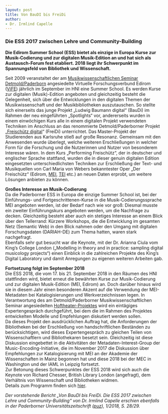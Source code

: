 ```yaml
---
layout: post
title: Von BauDI bis FreiDi
author:
- Dr. Irmlind Capelle
---
```


### Die ESS 2017 zwischen Lehre und Community-Building

**Die Edirom Summer School (ESS) bietet als einzige in Europa Kurse zur Musik-Codierung und zur digitalen Musik-Edition an und hat sich
als Austausch-Forum fest etabliert. 2018 liegt ihr Schwerpunkt im Spannungsfeld von Bibliothek und Wissenschaft.**

Seit 2009 veranstaltet der am [Musikwissenschaftlichen Seminar Detmold/Paderborn] angesiedelte Virtuelle Forschungsverbund Edirom ([ViFE]) jährlich im September im HNI eine Summer School.
Es werden Kurse zur digitalen (Musik)-Edition angeboten und gleichzeitig besteht die Gelegenheit, sich über die Entwicklungen in den digitalen Themen der Musikwissenschaft und der Musikbibliotheken
auszutauschen. So stellte sich einerseits das junge Projekt „Ludwig Baumann digital“ (BauDi) im Rahmen der neu eingeführten „Spotlights“ vor, andererseits wurden in einem einwöchigen Kurs alle in einem digitalen Projekt
verwendeten Techniken im Anschluss an das renommierte Detmold/Paderborner Projekt „[Freischütz digital]“ (FreiDi) unterrichtet. Das Master-Projekt der Studierenden aus Karlsruhe stieß auf große Resonanz.
Gemeinsam mit den Anwesenden wurde überlegt, welche weiteren Erschließungen in welcher Form für die Forschung und die Nutzerinnen und Nutzer von besonderem Interesse wären. In dem Kurs „Performing Freischütz“, der
in deutscher und englischer Sprache stattfand, wurden die in dieser genuin digitalen Edition eingesetzten unterschiedlichsten Techniken zur Erschließung der Text- und Musikquellen von Carl Maria von Webers
bekanntester Oper „Der Freischütz“ (Edirom, [MEI], [TEI] etc.) an neuen Daten erprobt, um weitere Lösungen anbieten zu können.

**Großes Interesse an Musik-Codierung**  
Da die Paderborner ESS in Europa die einzige Summer School ist, bei der Einführungs- und Fortgeschrittenen-Kurse in die Musik-Codierungssprache MEI angeboten werden, ist der Bedarf nach wie vor groß: Diesmal
musste ein zweiter Einführungskurs angeboten werden, um die Nachfrage zu decken. Gleichzeitig besteht aber auch ein stetiges Interesse an einem Blick über den Tellerrand: Kürzere Workshops, die die Entwicklung im
gesamten Netz (Semantic Web) in den Blick nahmen oder den Umgang mit digitalen Forschungsdaten (DARIAH-DE) zum Thema hatten, waren stark nachgefragt.  
Ebenfalls sehr gut besucht war die Keynote, mit der Dr. Arianna Ciula vom King’s College London („Modelling in theory and in practice: sampling digital musicology projects“) einen Einblick in die zahlreichen Projekte
des King’s Digital Laboratory und damit Anregungen zu eigenen weiteren Arbeiten gab.

**Fortsetzung folgt im September 2018**  
Die ESS 2018, die vom 17. bis 21. September 2018 in den Räumen des HNI stattfinden wird, bietet erneut die bewährten Kurse zur Musik-Codierung und zur digitalen Musik-Edition (MEI, Edirom) an. Doch darüber hinaus
wird sie in diesem Jahr einen besonderen Akzent auf die Verwendung der MEI-Metadaten bei Katalogisierungen und Werkverzeichnissen legen. In Verantwortung des am Detmold/Paderborner Musikwissenschaftlichen
Seminar angesiedelten [Hoftheater-Projektes] wird ein eintägiges Expertengespräch durchgeführt, bei dem die im Rahmen des Projektes entwickelten Modelle und Empfehlungen diskutiert werden sollen.  
Da dieses Projekt den ausdrücklichen Auftrag hat, die Anforderungen der Bibliotheken bei der Erschließung von handschriftlichen Beständen zu berücksichtigen, wird dieses Expertengespräch zu gleichen Teilen
von Wissenschaftlern und Bibliothekaren besetzt sein. Gleichzeitig ist diese Diskussion eingebettet in die Aktivitäten der Metadaten-Interest-Group der Music-Encoding-Initiative, die im November 2017 die
Diskussion über Empfehlungen zur Katalogisierung mit MEI an der Akademie der Wissenschaften in Mainz begonnen hat und diese 2018 bei der MEC in Washington und der IAML in Leipzig fortsetzt.  
Zur Betonung dieses Schwerpunktes der ESS 2018 wird sich auch die Keynote von Richard Chesser, British Library London (angefragt), dem Verhältnis von Wissenschaft und Bibliotheken widmen.  
Details zum Programm finden sich [hier].


*Der vorstehende Bericht „Von BauDI bis FreiDi. Die ESS 2017 zwischen Lehre und Community-Building“ von Dr. Irmlind Capelle erschien ebenfalls in der Paderborner Universitätszeitschrift ([puz]), 1/2018, S. 28/29.*  


[puz]: https://kw.uni-paderborn.de/fileadmin/fakultaet/Institute/anglistik-amerikanistik/Geierhos/Presse/PUZ/PUZ_SoSe_2018.pdf
[ViFE]: https://edirom.de/
[Musikwissenschaftlichen Seminar Detmold/Paderborn]: https://www.muwi-detmold-paderborn.de/
[Freischütz digital]: https://freischuetz-digital.de/
[MEI]: https://music-encoding.org/
[TEI]: https://tei-c.org/
[Hoftheater-Projektes]: https://hoftheater-detmold.de/
[hier]: https://ess.uni-paderborn.de/2018/programm.html
